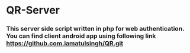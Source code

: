 # QR-Server

### This server side script written in php for web authentication. You can find client android app using following link https://github.com.iamatulsingh/QR.git 
